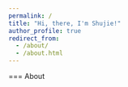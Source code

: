 ```yaml
---
permalink: /
title: "Hi, there, I'm Shujie!"
author_profile: true
redirect_from: 
  - /about/
  - /about.html
---
```


=== About
